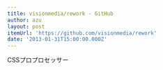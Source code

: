 ```yaml
---
title: visionmedia/rework · GitHub
author: azu
layout: post
itemUrl: 'https://github.com/visionmedia/rework'
date: '2013-01-31T15:00:00.000Z'
---
```

CSSプロプロセッサー
